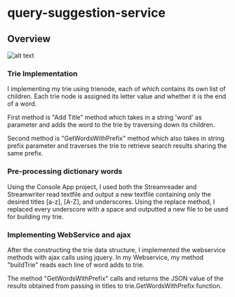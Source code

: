 # query-suggestion-service


## Overview

![alt text](/files/wiggle_suggestion.png)

### Trie Implementation
I implementing my trie using trienode, each of which contains its own list of children. Each trie node is assigned its letter value and whether it is the end of a word.

First method is "Add Title" method which takes in a string 'word' as parameter and adds the word to the trie by traversing down its children.

Second method is "GetWordsWithPrefix" method which also takes in string prefix parameter and traverses the trie to retrieve search results sharing the same prefix. 

### Pre-processing dictionary words

Using the Console App project, I used both the Streamreader and Streamwriter read textfile and output a new textfile containing only the desired titles [a-z], [A-Z], and underscores. Using the replace method, I replaced every underscore with a space and outputted a new file to be used for building my trie. 

### Implementing WebService and ajax

After the constructing the trie data structure, I implemented the webservice methods with ajax calls using jquery. In my Webservice, my method "buildTrie" reads each line of word adds to trie.

The method "GetWordsWithPrefix"  calls and returns the JSON value of the results obtained from passing in titles to trie.GetWordsWithPrefix function. 
